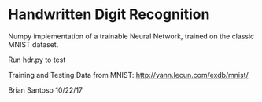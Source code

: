 # Handwritten Digit Recognition
Numpy implementation of a trainable Neural Network, trained on the classic MNIST dataset.

Run hdr.py to test

Training and Testing Data from MNIST:
http://yann.lecun.com/exdb/mnist/

Brian Santoso 10/22/17
